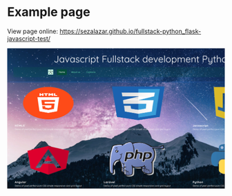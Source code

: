 # Example page


View page online: https://sezalazar.github.io/fullstack-python_flask-javascript-test/



<img src="/static/images/preview.png" alt="My cool site"/>
